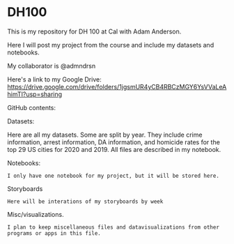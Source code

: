 # DH100
This is my repository for DH 100 at Cal with Adam Anderson.

Here I will post my project from the course and include my datasets and notebooks.

My collaborator is @admndrsn

Here's a link to my Google Drive: https://drive.google.com/drive/folders/1jgsmUR4yCB4RBCzMGY6YsVVaLeAhimTI?usp=sharing

GitHub contents:

  Datasets:
  
   Here are all my datasets. Some are split by year. They include crime information, arrest information, DA information, and homicide rates for the top 29 US cities for 2020 and 2019. All files are described in my notebook.
      
 Notebooks:
   
    I only have one notebook for my project, but it will be stored here.
    
 Storyboards
   
    Here will be interations of my storyboards by week
    
 Misc/visualizations.
    
    I plan to keep miscellaneous files and datavisualizations from other programs or apps in this file.
    
